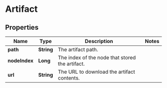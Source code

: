 

# Artifact

## Properties

Name | Type | Description | Notes
------------ | ------------- | ------------- | -------------
**path** | **String** | The artifact path. | 
**nodeIndex** | **Long** | The index of the node that stored the artifact. | 
**url** | **String** | The URL to download the artifact contents. | 



